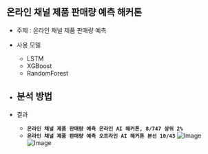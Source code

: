 ## 온라인 채널 제품 판매량 예측 해커톤
- 주제 : 온라인 채널 제품 판매량 예측

- 사용 모델
    - LSTM
    - XGBoost
    - RandomForest

- 분석 방법
    - 



- 결과
  - **`온라인 채널 제품 판매량 예측 온라인 AI 해커톤, 8/747 상위 2%`**
  - **`온라인 채널 제품 판매량 예측 오프라인 AI 해커톤 본선 10/43`**
![Image](https://github.com/user-attachments/assets/e0c222f7-70eb-4327-ae0f-575025e7d6e6)
![Image](https://github.com/user-attachments/assets/eec55a87-e392-4c8f-86f2-c54ccaaab2e8)
